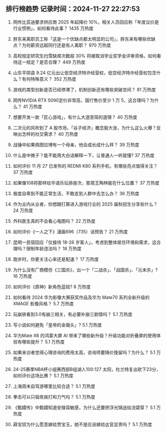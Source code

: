 
## 排行榜趋势 记录时间：2024-11-27 22:27:53
  
  1. 网传比亚迪要求供应商 2025 年起降价 10%，相关人员回应称「年度议价是行业惯例」，如何看待此事？ 1435 万热度
    
  2. 胖东来离职员工称「这是一个优缺点都太明显的公司」，胖东来有哪些优缺点？为何薪资远超同行还是有人离职？ 970 万热度
    
  3. 高校规定研究生扫雪缺席次数超 30% 将被取消学业奖学金评审资格，如何看待这一规定？是否合理？ 449 万热度
    
  4. 山东平阴县 9.24 亿元出让低空经济特许经营权，低空经济特许经营权包含什么？有何特殊意义？ 352 万热度
    
  5. 游戏的类型创新是否已经停滞了，机制创新还有哪些突破空间？ 81 万热度
    
  6. 网传NVIDIA RTX 5090定价非常高，国行售价至少 1 万 5，这合理吗？为什么？ 41 万热度
    
  7. 想要开发一款「匠心游戏」，有什么大道至简的道理？ 40 万热度
    
  8. 二次元的风吹到了 A 股市场，「谷子经济」概念股大涨，为什么这么火爆？反映出怎样的社交需求？ 40 万热度
    
  9. 战锤中如果佩图拉博有一个母亲，他会成长成什么样？ 39 万热度
    
  10. 什么是中微子？能不能用大白话解释一下，让普通人一听就懂? 37 万热度
    
  11. 如何评价 11 月 27 日发布的 REDMI K80 系列手机，有哪些亮点值得关注？ 37 万热度
    
  12. 如果像108将那样给华语乐坛排座次，那周王陶林能在什么位置？ 37 万热度
    
  13. 极度自卑到不能正常生活，不敢走到人群中去怎么办？ 36 万热度
    
  14. 作为业内从业者，你想跟打算进入游戏行业的 2025 届秋招生分享些什么？ 24 万热度
    
  15. 外科医生真的不会看心电图吗？ 22 万热度
    
  16. 如何评价《一人之下》漫画696（735）话预告？ 21 万热度
    
  17. 昆明一民宿回应「仅接待 18-26 岁客人」，考虑到整体居住环境和需求，这合理吗？限制年龄违法吗？ 18 万热度
    
  18. 跑步时，你更关注心率还是配速？ 17 万热度
    
  19. 为什么没有厂商模仿《三国杀》，出一个「二战杀」、「战国杀」、「元末杀」? 16 万热度
    
  20. 如何评价《原神》新角色蓝砚? 8 万热度
    
  21. 如何看待 2024 华为影像大赛获奖作品及华为 Mate70 系列全新升级的 XMAGE 影像风格？ 5.7 万热度
    
  22. 玩崩铁看到3.0有崩三相关，有必要补崩三剧情吗？ 5.1 万热度
    
  23. 写小说如何避免「皇帝的金锄头」? 5.1 万热度
    
  24. 华为Mate X6 的鸿蒙大屏 AI 带来了哪些新升级？升级功能对折叠屏的使用体验有哪些提升？ 5.1 万热度
    
  25. 如果来访者觉得心理咨询的费用太高，咨询师要降价挽留吗？为什么？ 5.1 万热度
    
  26. 24-25赛季NBA杯小组赛西部B组湖人100:127 太阳，杜兰特复出砍下23分，如何评价这场比赛？ 5.1 万热度
    
  27. 上海周末自驾游哪里比较合适？ 5.1 万热度
    
  28. 拳击可以只锻炼挨打和力气吗？ 5.1 万热度
    
  29. 《甄嬛传》中甄嬛知道安陵容敏感，为什么还要把浮光锦送给浣碧穿？ 5.1 万热度
    
  30. 薛宝钗为什么愿意嫁给贾宝玉，她不是应该嫁给达官显贵吗？ 5.1 万热度
    